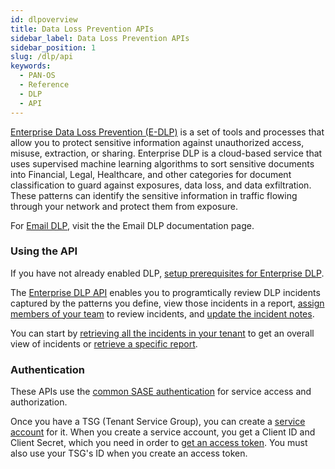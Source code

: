 ```yaml
---
id: dlpoverview
title: Data Loss Prevention APIs
sidebar_label: Data Loss Prevention APIs
sidebar_position: 1
slug: /dlp/api
keywords:
  - PAN-OS
  - Reference
  - DLP
  - API
---
```


[Enterprise Data Loss Prevention (E-DLP)](https://www.paloaltonetworks.com/network-security/enterprise-data-loss-prevention) is a set of tools and processes that allow you to protect sensitive information against unauthorized access, misuse, extraction, or sharing.
Enterprise DLP is a cloud-based service that uses supervised machine learning algorithms to sort sensitive documents into Financial, Legal, Healthcare, and other categories for document classification to guard against exposures, data loss, and data exfiltration. These patterns can identify the sensitive information in traffic flowing through your network and protect them from exposure. 

For [Email DLP](/email-dlp/api/), visit the the Email DLP documentation page.


### Using the API

If you have not already enabled DLP, [setup prerequisites for Enterprise DLP](https://docs.paloaltonetworks.com/enterprise-dlp/enterprise-dlp-admin/enterprise-dlp-overview/setup-prerequisites-for-enterprise-dlp).

The [Enterprise DLP API](https://docs.paloaltonetworks.com/enterprise-dlp/enterprise-dlp-api/enterprise-dlp-api-overview/get-started-with-enterprise-dlp-api) enables you to programtically review DLP incidents captured by the patterns you define, view those incidents in a report, [assign members of your team](/dlp/api/put-v-1-api-incidents-incidentid-assignee/) to review incidents, and [update the incident notes](dlp/api/put-v-1-api-incidents-incidentid-notes/). 

You can start by [retrieving all the incidents in your tenant](/dlp/api/get-v-2-api-incidents/) to get an overall view of incidents or [retrieve a specific report](/dlp/api/put-v-1-api-incidents-incidentid-notes/).


### Authentication

These APIs use the [common SASE authentication](/sase/docs/getstarted) for service access and authorization.

Once you have a TSG (Tenant Service Group), you can create a [service account](/sase/docs/service-accounts) for it.
When you create a service account, you get a Client ID and Client Secret, which you need in order to
[get an access token](/sase/api/auth/post-auth-v-1-oauth-2-access-token).
You must also use your TSG's ID when you create an access token.
